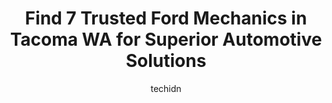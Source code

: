---
layout: ampstory
image: https://images.unsplash.com/photo-1604755940773-d7d32c4e43e1?ixlib=rb-4.0.3&ixid=MnwxMjA3fDB8MHxwaG90by1wYWdlfHx8fGVufDB8fHx8&auto=format&fit=crop&w=640&h=853&q=80
author: techidn
featured: false
description: Experience the excellence of automotive service by visiting the 7 best Ford Mechanic in Tacoma WA, USA. With their expertise, attention to detail, and commitment to customer satisfaction, yo
title: Find 7 Trusted Ford Mechanics in Tacoma WA for Superior Automotive Solutions
cover:
   title: Find 7 Trusted Ford Mechanics in Tacoma WA for Superior Automotive Solutions
   subtitle: Rickpate
   background: https://images.unsplash.com/photo-1604755940773-d7d32c4e43e1?ixlib=rb-4.0.3&ixid=MnwxMjA3fDB8MHxwaG90by1wYWdlfHx8fGVufDB8fHx8&auto=format&fit=crop&w=640&h=853&q=80

pages: 
 - layout: thirds
   top: <h1>#1 Coopers Auto Repair Specialists</h1>
   bottom: "<p>Coopers was the only shop in Tacoma that was able to do the work needed on my car. My car was stolen so it needed a new door window and whole new ignition rebuild. They w</p>"
   background: https://www.knot35.com/toplist/wp-content/uploads/2023/06/best-ford-mechanic-1-in-tacoma-wa-1685835484.png
   backgroundblur: true
 - layout: thirds
   top: <h1>#2 Courtesy Auto Service and Tire of Tacoma</h1>
   bottom: "<p>4502 S Steele St #701, Tacoma, WA 98409, United States</p>"
   background: https://www.knot35.com/toplist/wp-content/uploads/2023/06/best-ford-mechanic-2-in-tacoma-wa-1685835485.jpeg
   cta:
      link: https://www.knot35.com/toplist/find-7-trusted-ford-mechanics-in-tacoma-wa-for-superior-automotive-solutions/
      text: Find 7 Trusted Ford Mechanics in Tacoma WA for Superior Automotive Solutions
 - layout: thirds
   top: <h1>#3 Bristows Auto Repair</h1>
   bottom: "<p>4731 S Washington St, Tacoma, WA 98409, United States</p>"
   background: https://www.knot35.com/toplist/wp-content/uploads/2023/06/best-ford-mechanic-3-in-tacoma-wa-1685835485.png
   cta:
      link: https://www.knot35.com/toplist/find-7-trusted-ford-mechanics-in-tacoma-wa-for-superior-automotive-solutions/
      text: Find 7 Trusted Ford Mechanics in Tacoma WA for Superior Automotive Solutions
 - layout: thirds
   top: <h1>#4 Titus-Will Service & Tire</h1>
   bottom: "<p>616 Broadway, Tacoma, WA 98402, United States</p>"
   background: https://images.unsplash.com/photo-1496096265110-f83ad7f96608?ixlib=rb-4.0.3&ixid=MnwxMjA3fDB8MHxwaG90by1wYWdlfHx8fGVufDB8fHx8&auto=format&fit=crop&w=640&h=853&q=80
   cta:
      link: https://www.knot35.com/toplist/find-7-trusted-ford-mechanics-in-tacoma-wa-for-superior-automotive-solutions/
      text: Find 7 Trusted Ford Mechanics in Tacoma WA for Superior Automotive Solutions
 - layout: thirds
   top: <h1>#5 Expert Muffler and Auto Repair</h1>
   bottom: "<p>1240 S Sprague Ave, Tacoma, WA 98405, United States</p>"
   background: https://images.unsplash.com/photo-1531169509526-f8f1fdaa4a67?ixlib=rb-4.0.3&ixid=MnwxMjA3fDB8MHxwaG90by1wYWdlfHx8fGVufDB8fHx8&auto=format&fit=crop&w=640&h=853&q=80
   cta:
      link: https://www.knot35.com/toplist/find-7-trusted-ford-mechanics-in-tacoma-wa-for-superior-automotive-solutions/
      text: Find 7 Trusted Ford Mechanics in Tacoma WA for Superior Automotive Solutions
 - layout: thirds
   top: <h1>#6 Ball Auto Sales & Service</h1>
   bottom: "<p>116 N Tacoma Ave, Tacoma, WA 98403, United States</p>"
   background: https://images.unsplash.com/photo-1546497974-b213c9efb599?ixlib=rb-4.0.3&ixid=MnwxMjA3fDB8MHxwaG90by1wYWdlfHx8fGVufDB8fHx8&auto=format&fit=crop&w=640&h=853&q=80
   cta:
      link: https://www.knot35.com/toplist/find-7-trusted-ford-mechanics-in-tacoma-wa-for-superior-automotive-solutions/
      text: Find 7 Trusted Ford Mechanics in Tacoma WA for Superior Automotive Solutions
 - layout: thirds
   top: <h1>#7 Halladays Auto Repair</h1>
   bottom: "<p>601 S 38th St, Tacoma, WA 98418, United States</p>"
   background: https://images.unsplash.com/photo-1613843873231-1447db182f97?ixlib=rb-4.0.3&ixid=MnwxMjA3fDB8MHxwaG90by1wYWdlfHx8fGVufDB8fHx8&auto=format&fit=crop&w=640&h=853&q=80
   cta:
      link: https://www.knot35.com/toplist/find-7-trusted-ford-mechanics-in-tacoma-wa-for-superior-automotive-solutions/
      text: Find 7 Trusted Ford Mechanics in Tacoma WA for Superior Automotive Solutions
 - layout: thirds
   middle: Continue reading...
   background: https://images.unsplash.com/photo-1561679660-d00ee1e0dc8e?ixlib=rb-4.0.3&ixid=MnwxMjA3fDB8MHxwaG90by1wYWdlfHx8fGVufDB8fHx8&auto=format&fit=crop&w=640&h=853&q=80
   cta:
      link: https://www.knot35.com/toplist/find-7-trusted-ford-mechanics-in-tacoma-wa-for-superior-automotive-solutions/
      text: Find 7 Trusted Ford Mechanics in Tacoma WA for Superior Automotive Solutions
      
---